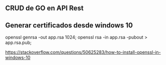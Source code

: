 ## CRUD de GO en API Rest ##


## Generar certificados desde windows 10

openssl genrsa -out app.rsa 1024; openssl rsa -in app.rsa -pubout > app.rsa.pub;

https://stackoverflow.com/questions/50625283/how-to-install-openssl-in-windows-10